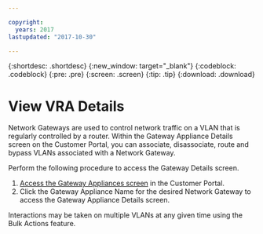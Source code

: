 ```yaml
---

copyright:
  years: 2017
lastupdated: "2017-10-30"

---
```


{:shortdesc: .shortdesc}
{:new_window: target="_blank"}
{:codeblock: .codeblock}
{:pre: .pre}
{:screen: .screen}
{:tip: .tip}
{:download: .download}

# View VRA Details

Network Gateways are used to control network traffic on a VLAN that is regularly controlled by a router. Within the Gateway Appliance Details screen on the Customer Portal, you can associate, disassociate, route and bypass VLANs associated with a Network Gateway.

Perform the following procedure to access the Gateway Details screen.

1. [Access the Gateway Appliances screen](access-gateway-appliances.html) in the Customer Portal.
2. Click the Gateway Appliance Name for the desired Network Gateway to access the Gateway Appliance Details screen.

Interactions may be taken on multiple VLANs at any given time using the Bulk Actions feature.
